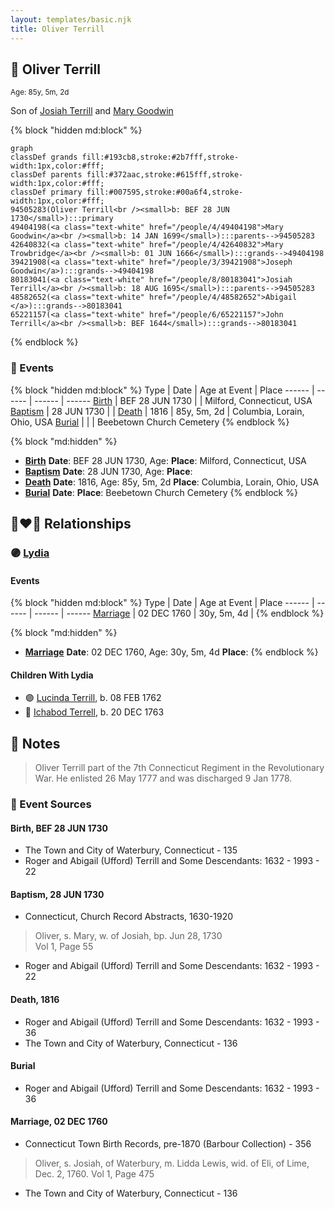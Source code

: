 ```yaml
---
layout: templates/basic.njk
title: Oliver Terrill
---
```

## 🔵 Oliver Terrill
<small>Age: 85y, 5m, 2d</small>

Son of [Josiah Terrill](/people/8/80183041) and [Mary Goodwin](/people/4/49404198)

{% block "hidden md:block" %}
```mermaid
graph
classDef grands fill:#193cb8,stroke:#2b7fff,stroke-width:1px,color:#fff;
classDef parents fill:#372aac,stroke:#615fff,stroke-width:1px,color:#fff;
classDef primary fill:#007595,stroke:#00a6f4,stroke-width:1px,color:#fff;
94505283(Oliver Terrill<br /><small>b: BEF 28 JUN 1730</small>):::primary
49404198(<a class="text-white" href="/people/4/49404198">Mary Goodwin</a><br /><small>b: 14 JAN 1699</small>):::parents-->94505283
42640832(<a class="text-white" href="/people/4/42640832">Mary Trowbridge</a><br /><small>b: 01 JUN 1666</small>):::grands-->49404198
39421908(<a class="text-white" href="/people/3/39421908">Joseph Goodwin</a>):::grands-->49404198
80183041(<a class="text-white" href="/people/8/80183041">Josiah Terrill</a><br /><small>b: 18 AUG 1695</small>):::parents-->94505283
48582652(<a class="text-white" href="/people/4/48582652">Abigail </a>):::grands-->80183041
65221157(<a class="text-white" href="/people/6/65221157">John Terrill</a><br /><small>b: BEF 1644</small>):::grands-->80183041
```
{% endblock %}

### 📆 Events

{% block "hidden md:block" %}
Type | Date | Age at Event | Place
------ | ------ | ------ | ------
[Birth](#event-event-2) | BEF 28 JUN 1730 |  | Milford, Connecticut, USA
[Baptism](#event-event-0) | 28 JUN 1730 |  |
[Death](#event-event-4) | 1816 | 85y, 5m, 2d | Columbia, Lorain, Ohio, USA
[Burial](#event-event-5) |  |  | Beebetown Church Cemetery
{% endblock %}

{% block "md:hidden" %}
- **[Birth](#event-event-2)**
**Date**: BEF 28 JUN 1730, Age:
**Place**: Milford, Connecticut, USA
- **[Baptism](#event-event-0)**
**Date**: 28 JUN 1730, Age:
**Place**:
- **[Death](#event-event-4)**
**Date**: 1816, Age: 85y, 5m, 2d
**Place**: Columbia, Lorain, Ohio, USA
- **[Burial](#event-event-5)**
**Date**:
**Place**: Beebetown Church Cemetery
{% endblock %}

## 👩‍❤️‍👨 Relationships

### 🟣 [Lydia ](/people/1/18213296)

#### Events

{% block "hidden md:block" %}
Type | Date | Age at Event | Place
------ | ------ | ------ | ------
[Marriage](#event-family-0-event-0) | 02 DEC 1760 | 30y, 5m, 4d |
{% endblock %}

{% block "md:hidden" %}
- **[Marriage](#event-family-0-event-0)**
**Date**: 02 DEC 1760, Age: 30y, 5m, 4d
**Place**:
{% endblock %}

#### Children With Lydia
* 🟣 [Lucinda Terrill](/people/7/77474035), b. 08 FEB 1762
* 🔵 [Ichabod Terrell](/people/6/66420816), b. 20 DEC 1763
## 📝 Notes
>   
  > Oliver Terrill part of the 7th Connecticut Regiment in the Revolutionary War. He enlisted 26 May 1777 and was discharged 9 Jan 1778.
### 📰 Event Sources

#### <a id="event-event-2"></a> Birth, BEF 28 JUN 1730
* The Town and City of Waterbury, Connecticut  - 135
* Roger and Abigail (Ufford) Terrill and Some Descendants: 1632 - 1993  - 22

#### <a id="event-event-0"></a> Baptism, 28 JUN 1730
* Connecticut, Church Record Abstracts, 1630-1920
>   
  > Oliver, s. Mary, w. of Josiah, bp. Jun 28, 1730  
  > Vol 1, Page 55
* Roger and Abigail (Ufford) Terrill and Some Descendants: 1632 - 1993  - 22

#### <a id="event-event-4"></a> Death, 1816
* Roger and Abigail (Ufford) Terrill and Some Descendants: 1632 - 1993  - 36
* The Town and City of Waterbury, Connecticut  - 136

#### <a id="event-event-5"></a> Burial
* Roger and Abigail (Ufford) Terrill and Some Descendants: 1632 - 1993  - 36
#### <a id="event-family-0-event-0"></a> Marriage, 02 DEC 1760
* Connecticut Town Birth Records, pre-1870 (Barbour Collection)  - 356
>   
  > Oliver, s. Josiah, of Waterbury, m. Lidda Lewis, wid. of Eli, of Lime, Dec. 2, 1760. Vol 1, Page 475
* The Town and City of Waterbury, Connecticut  - 136

